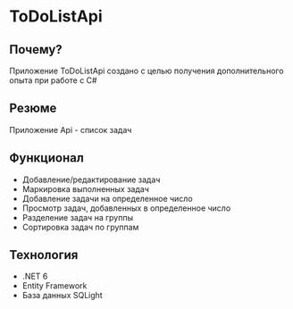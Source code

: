 # ToDoListApi
## Почему?
Приложение ToDoListApi создано с целью получения дополнительного опыта при работе с C#
## Резюме
Приложение Api - список задач
## Функционал
- Добавление/редактирование задач
- Маркировка выполненных задач
- Добавление задачи на определенное число
- Просмотр задач, добавленных в определенное число
- Разделение задач на группы
- Сортировка задач по группам
## Технология
- .NET 6
- Entity Framework
- База данных SQLight
